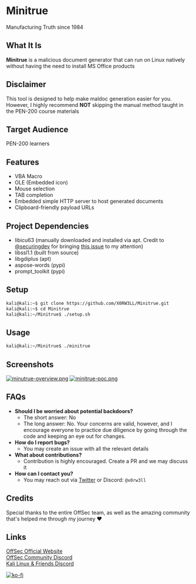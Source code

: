 # Minitrue
Manufacturing Truth since 1984

## What It Is
**Minitrue** is a malicious document generator that can run on Linux natively without having the need to install MS Office products

## Disclaimer

This tool is designed to help make maldoc generation easier for you. However, I highly recommend **NOT** skipping the manual method taught in the PEN-200 course materials

## Target Audience

PEN-200 learners

## Features

- VBA Macro
- OLE (Embedded icon)
- Mouse selection
- TAB completion
- Embedded simple HTTP server to host generated documents
- Clipboard-friendly payload URLs

## Project Dependencies

- libicu63 (manually downloaded and installed via apt. Credit to [@securingdev](https://github.com/securingdev) for bringing [this issue](https://github.com/X0RW3LL/Minitrue/issues/1)  to my attention)
- libssl1.1 (built from source)
- libgdiplus (apt)
- aspose-words (pypi)
- prompt_toolkit (pypi)

## Setup

```sh
kali@kali:~$ git clone https://github.com/X0RW3LL/Minitrue.git
kali@kali:~$ cd Minitrue
kali@kali:~/Minitrue$ ./setup.sh 
```

## Usage

```sh
kali@kali:~/Minitrue$ ./minitrue
```

## Screenshots
[![minutrue-overview.png](https://i.postimg.cc/3JdqYJ4Q/minutrue-overview.png)](https://postimg.cc/KRhf5bD0)
[![minitrue-poc.png](https://i.postimg.cc/MZsLCjGY/minitrue-poc.png)](https://postimg.cc/F1LGcz3f)

## FAQs
- **Should I be worried about potential backdoors?**
  - The short answer: No
  - The long answer: No. Your concerns are valid, however, and I encourage everyone to practice due diligence by going through the code and keeping an eye out for changes. 
- **How do I report bugs?**
  - You may create an issue with all the relevant details
- **What about contributions?**
  - Contribution is highly encouraged. Create a PR and we may discuss it
- **How can I contact you?**
  - You may reach out via [Twitter](https://twitter.com/X0RW3LL) or Discord: `@x0rw3ll`

## Credits
Special thanks to the entire OffSec team, as well as the amazing community that's helped me through my journey :heart:

## Links
[OffSec Official Website](https://www.offsec.com)\
[OffSec Community Discord](https://offs.ec/discord)\
[Kali Linux & Friends Discord](https://discord.kali.org/)

[![ko-fi](https://ko-fi.com/img/githubbutton_sm.svg)](https://ko-fi.com/F1F3EFYS1)
